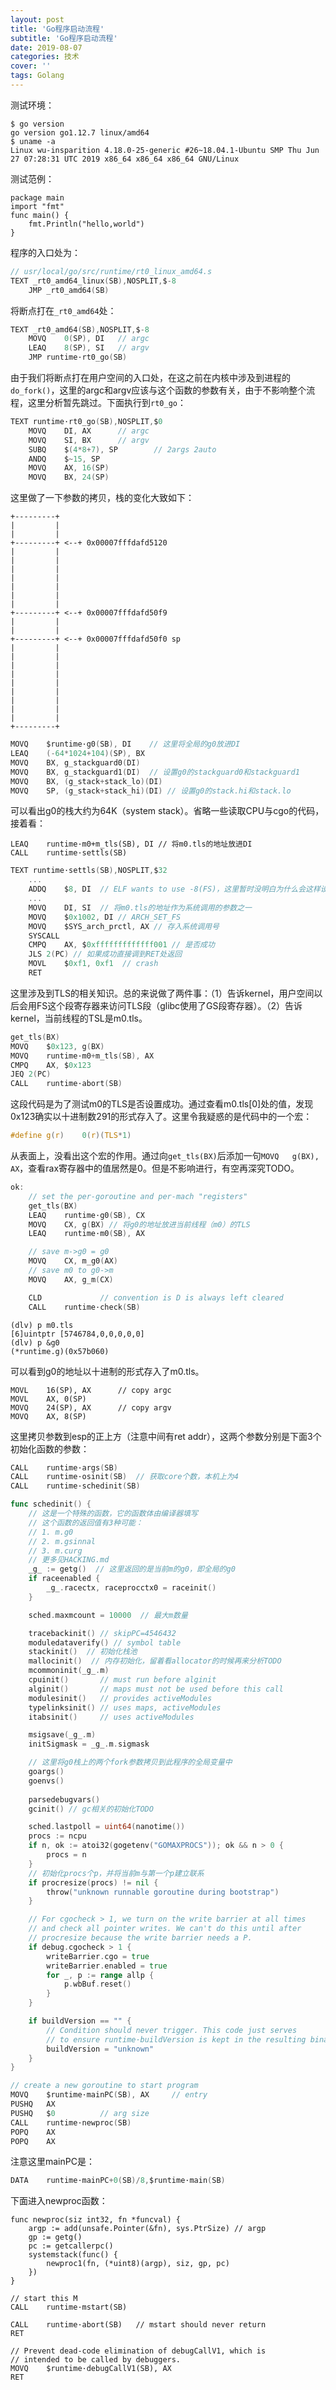 ```yaml
---
layout: post
title: 'Go程序启动流程'
subtitle: 'Go程序启动流程'
date: 2019-08-07
categories: 技术
cover: ''
tags: Golang
---
```


测试环境：
```
$ go version
go version go1.12.7 linux/amd64
$ uname -a
Linux wu-insparition 4.18.0-25-generic #26~18.04.1-Ubuntu SMP Thu Jun 27 07:28:31 UTC 2019 x86_64 x86_64 x86_64 GNU/Linux
```

测试范例：
```
package main
import "fmt"
func main() {
	fmt.Println("hello,world")
}
```

程序的入口处为：

```go
// usr/local/go/src/runtime/rt0_linux_amd64.s
TEXT _rt0_amd64_linux(SB),NOSPLIT,$-8
	JMP	_rt0_amd64(SB)
```

将断点打在`_rt0_amd64`处：

```go
TEXT _rt0_amd64(SB),NOSPLIT,$-8
	MOVQ	0(SP), DI	// argc
	LEAQ	8(SP), SI	// argv
	JMP	runtime·rt0_go(SB)
```

由于我们将断点打在用户空间的入口处，在这之前在内核中涉及到进程的`do_fork()`，这里的argc和argv应该与这个函数的参数有关，由于不影响整个流程，这里分析暂先跳过。下面执行到`rt0_go`：

```go
TEXT runtime·rt0_go(SB),NOSPLIT,$0
	MOVQ	DI, AX		// argc
	MOVQ	SI, BX		// argv
	SUBQ	$(4*8+7), SP		// 2args 2auto
	ANDQ	$~15, SP
	MOVQ	AX, 16(SP)
	MOVQ	BX, 24(SP)
```
这里做了一下参数的拷贝，栈的变化大致如下：
```
+---------+
|         |
|         |
+---------+ <--+ 0x00007fffdafd5120
|         |
|         |
|         |
|         |
|         |
|         |
|         |
+---------+ <--+ 0x00007fffdafd50f9
|         |
|         |
+---------+ <--+ 0x00007fffdafd50f0 sp
|         |
|         |
|         |
|         |
|         |
|         |
|         |
|         |
|         |
+---------+
```

```go
MOVQ	$runtime·g0(SB), DI    // 这里将全局的g0放进DI
LEAQ	(-64*1024+104)(SP), BX
MOVQ	BX, g_stackguard0(DI)
MOVQ	BX, g_stackguard1(DI)  // 设置g0的stackguard0和stackguard1
MOVQ	BX, (g_stack+stack_lo)(DI)
MOVQ	SP, (g_stack+stack_hi)(DI) // 设置g0的stack.hi和stack.lo
```

可以看出g0的栈大约为64K（system stack）。省略一些读取CPU与cgo的代码，接着看：

```
LEAQ	runtime·m0+m_tls(SB), DI // 将m0.tls的地址放进DI
CALL	runtime·settls(SB)
```
```go
TEXT runtime·settls(SB),NOSPLIT,$32
	...
	ADDQ	$8, DI	// ELF wants to use -8(FS)，这里暂时没明白为什么会这样设计TODO
	...
	MOVQ	DI, SI  // 将m0.tls的地址作为系统调用的参数之一
	MOVQ	$0x1002, DI	// ARCH_SET_FS
	MOVQ	$SYS_arch_prctl, AX // 存入系统调用号
	SYSCALL
	CMPQ	AX, $0xfffffffffffff001 // 是否成功
	JLS	2(PC) // 如果成功直接调到RET处返回
	MOVL	$0xf1, 0xf1  // crash
	RET
```

这里涉及到TLS的相关知识。总的来说做了两件事：（1）告诉kernel，用户空间以后会用FS这个段寄存器来访问TLS段（glibc使用了GS段寄存器）。（2）告诉kernel，当前线程的TSL是m0.tls。

```go
get_tls(BX)
MOVQ	$0x123, g(BX)
MOVQ	runtime·m0+m_tls(SB), AX
CMPQ	AX, $0x123
JEQ 2(PC)
CALL	runtime·abort(SB)
```
这段代码是为了测试m0的TLS是否设置成功。通过查看m0.tls[0]处的值，发现0x123确实以十进制数291的形式存入了。这里令我疑惑的是代码中的一个宏：
```c
#define g(r)    0(r)(TLS*1) 
```
从表面上，没看出这个宏的作用。通过向`get_tls(BX)`后添加一句`MOVQ	g(BX), AX`，查看rax寄存器中的值居然是0。但是不影响进行，有空再深究TODO。

```go
ok:
	// set the per-goroutine and per-mach "registers"
	get_tls(BX)
	LEAQ	runtime·g0(SB), CX  
	MOVQ	CX, g(BX) // 将g0的地址放进当前线程（m0）的TLS
	LEAQ	runtime·m0(SB), AX

	// save m->g0 = g0
	MOVQ	CX, m_g0(AX)
	// save m0 to g0->m
	MOVQ	AX, g_m(CX)

	CLD				// convention is D is always left cleared
	CALL	runtime·check(SB)
```

```
(dlv) p m0.tls
[6]uintptr [5746784,0,0,0,0,0]
(dlv) p &g0
(*runtime.g)(0x57b060)
```
可以看到g0的地址以十进制的形式存入了m0.tls。

```
MOVL	16(SP), AX		// copy argc
MOVL	AX, 0(SP)
MOVQ	24(SP), AX		// copy argv
MOVQ	AX, 8(SP)
```
这里拷贝参数到esp的正上方（注意中间有ret addr），这两个参数分别是下面3个初始化函数的参数：
```go
CALL	runtime·args(SB)
CALL	runtime·osinit(SB)  // 获取core个数，本机上为4
CALL	runtime·schedinit(SB)
```
```go
func schedinit() {
	// 这是一个特殊的函数，它的函数体由编译器填写
	// 这个函数的返回值有3种可能：
	// 1. m.g0
	// 2. m.gsinnal
	// 3. m.curg
	// 更多见HACKING.md
	_g_ := getg()  // 这里返回的是当前m的g0，即全局的g0
	if raceenabled {
		_g_.racectx, raceprocctx0 = raceinit()
	}

	sched.maxmcount = 10000  // 最大m数量

	tracebackinit() // skipPC=4546432
	moduledataverify() // symbol table
	stackinit()  // 初始化栈池
	mallocinit()  // 内存初始化，留着看allocator的时候再来分析TODO
	mcommoninit(_g_.m)
	cpuinit()       // must run before alginit
	alginit()       // maps must not be used before this call
	modulesinit()   // provides activeModules
	typelinksinit() // uses maps, activeModules
	itabsinit()     // uses activeModules

	msigsave(_g_.m)
	initSigmask = _g_.m.sigmask

	// 这里将g0栈上的两个fork参数拷贝到此程序的全局变量中
	goargs()
	goenvs()
	
	parsedebugvars()
	gcinit() // gc相关的初始化TODO

	sched.lastpoll = uint64(nanotime())
	procs := ncpu
	if n, ok := atoi32(gogetenv("GOMAXPROCS")); ok && n > 0 {
		procs = n
	}
	// 初始化procs个p，并将当前m与第一个p建立联系
	if procresize(procs) != nil {
		throw("unknown runnable goroutine during bootstrap")
	}

	// For cgocheck > 1, we turn on the write barrier at all times
	// and check all pointer writes. We can't do this until after
	// procresize because the write barrier needs a P.
	if debug.cgocheck > 1 {
		writeBarrier.cgo = true
		writeBarrier.enabled = true
		for _, p := range allp {
			p.wbBuf.reset()
		}
	}

	if buildVersion == "" {
		// Condition should never trigger. This code just serves
		// to ensure runtime·buildVersion is kept in the resulting binary.
		buildVersion = "unknown"
	}
}
```

```go
// create a new goroutine to start program
MOVQ	$runtime·mainPC(SB), AX		// entry
PUSHQ	AX
PUSHQ	$0			// arg size
CALL	runtime·newproc(SB)
POPQ	AX
POPQ	AX
```
注意这里mainPC是：
```go
DATA	runtime·mainPC+0(SB)/8,$runtime·main(SB)
```
下面进入newproc函数：
```
func newproc(siz int32, fn *funcval) {
	argp := add(unsafe.Pointer(&fn), sys.PtrSize) // argp
	gp := getg()
	pc := getcallerpc()
	systemstack(func() {
		newproc1(fn, (*uint8)(argp), siz, gp, pc)
	})
}
```

```
// start this M
CALL	runtime·mstart(SB)

CALL	runtime·abort(SB)	// mstart should never return
RET

// Prevent dead-code elimination of debugCallV1, which is
// intended to be called by debuggers.
MOVQ	$runtime·debugCallV1(SB), AX
RET
```




